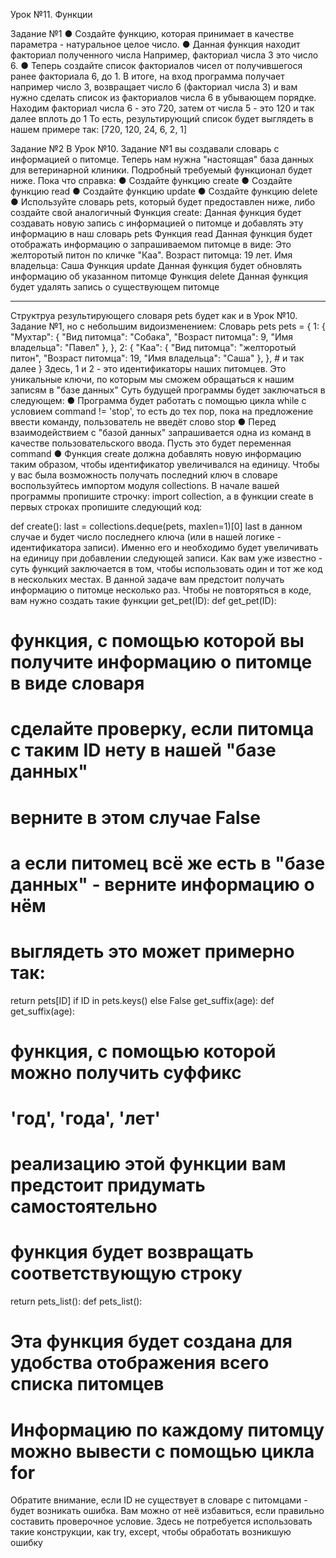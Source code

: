 Урок №11. Функции

Задание №1
●	Создайте функцию, которая принимает в качестве параметра - натуральное целое число.
●	Данная функция находит факториал полученного числа
Например, факториал числа 3 это число 6.
●	Теперь создайте список факториалов чисел от получившегося ранее факториала 6, до 1.
В итоге, на вход программа получает например число 3, возвращает число 6 (факториал числа 3) и вам нужно сделать список из факториалов числа 6 в убывающем порядке. 
Находим факториал числа 6 - это 720, затем от числа 5 - это 120 и так далее вплоть до 1
То есть, результирующий список будет выглядеть в нашем примере так: 
[720, 120, 24, 6, 2, 1]

Задание №2
В Урок №10. Задание №1 вы создавали словарь с информацией о питомце. Теперь нам нужна "настоящая" база данных для ветеринарной клиники.
Подробный требуемый функционал будет ниже. Пока что справка:
●	Создайте функцию create
●	Создайте функцию read
●	Создайте функцию update
●	Создайте функцию delete
●	Используйте словарь pets, который будет предоставлен ниже, либо создайте свой аналогичный
Функция create:
Данная функция будет создавать новую запись с информацией о питомце и добавлять эту информацию в наш словарь pets
Функция read
Данная функция будет отображать информацию о запрашиваемом питомце в виде: 
Это желторотый питон по кличке "Каа". Возраст питомца: 19 лет. Имя владельца: Саша
Функция update
Данная функция будет обновлять информацию об указанном питомце
Функция delete
Данная функция будет удалять запись о существующем питомце
________________________________________
Структруа результирующего словаря pets будет как и в Урок №10. Задание №1, но с небольшим видоизменением: 
Словарь pets
pets = {
    1:
        {
            "Мухтар": {
                "Вид питомца": "Собака",
                "Возраст питомца": 9,
                "Имя владельца": "Павел"
            },
        },
    2:
        {
            "Каа": {
                "Вид питомца": "желторотый питон",
                "Возраст питомца": 19,
                "Имя владельца": "Саша"
            },
        },
    # и так далее
}
Здесь, 1 и 2 - это идентификаторы наших питомцев. Это уникальные ключи, по которым мы сможем обращаться к нашим записям в "базе данных"
Суть будущей программы будет заключаться в следующем:
●	Программа будет работать с помощью цикла while с условием command != 'stop', то есть до тех пор, пока на предложение ввести команду, пользователь не введёт слово stop
●	Перед взаимодействием с "базой данных" запрашивается одна из команд в качестве пользовательского ввода. Пусть это будет переменная command
●	Функция create должна добавлять новую информацию таким образом, чтобы идентификатор увеличивался на единицу. 
Чтобы у вас была возможность получать последний ключ в словаре воспользуйтесь импортом модуля collections.
В начале вашей программы пропишите строчку: import collection, а в функции create в первых строках пропишите следующий код: 

def create():
  last = collections.deque(pets, maxlen=1)[0]
last в данном случае и будет число последнего ключа (или в нашей логике - идентификатора записи). Именно его и необходимо будет увеличивать на единицу при добавлении следующей записи.
Как вам уже известно - суть функций заключается в том, чтобы использовать один и тот же код в нескольких местах. В данной задаче вам предстоит получать информацию о питомце несколько раз. 
Чтобы не повторяться в коде, вам нужно создать такие функции 
get_pet(ID):
def get_pet(ID):
  # функция, с помощью которой вы получите информацию о питомце в виде словаря
  # сделайте проверку, если питомца с таким ID нету в нашей "базе данных"
  # верните в этом случае False
  # а если питомец всё же есть в "базе данных" - верните информацию о нём
  # выглядеть это может примерно так:
  return pets[ID] if ID in pets.keys() else False
get_suffix(age):
def get_suffix(age):
  # функция, с помощью которой можно получить суффикс
  # 'год', 'года', 'лет'
  # реализацию этой функции вам предстоит придумать самостоятельно
  # функция будет возвращать соответствующую строку
  return
pets_list():
def pets_list():
  # Эта функция будет создана для удобства отображения всего списка питомцев
  # Информацию по каждому питомцу можно вывести с помощью цикла for
Обратите внимание, если ID не существует в словаре с питомцами - будет возникать ошибка. Вам можно от неё избавиться, если правильно составить проверочное условие. Здесь не потребуется использовать такие конструкции, как try, except, чтобы обработать возникшую ошибку


